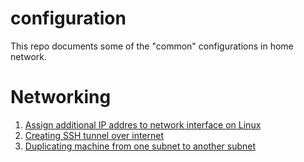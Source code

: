 # configuration
This repo documents some of the "common" configurations in home network.

# Networking
1. [Assign additional IP addres to network interface on Linux](networking/add-additional-static-ips.md)
2. [Creating SSH tunnel over internet](networking/ssh-tunnel-over-internet.md)
3. [Duplicating machine from one subnet to another subnet](networking/forwarding-port-to-another-machine.md)


